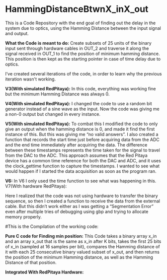 # HammingDistanceBtwnX_inX_out
This is a Code Repository with the end goal of finding out the delay in the system due to optics, using the Hamming Distance between the input signal and output.

**What the Code is meant to do:**
Create subsets of 25 units of the binary input sent through hardware cables in OUT_2 and traverse it along the signal received in OUT_1 to find the position of minimum hamming distance.
This position is then kept as the starting pointer in case of time delay due to optics.

I’ve created several iterations of the code, in order to learn why the previous iteration wasn't working.

**V3(With simulated RedPitaya):**
In this code, everything was working fine but the minimum Hamming Distance was always 0.

**V4(With simulated RedPitaya):**
I changed the code to use a random bit generator instead of a sine wave as the input. Now the code was giving me a non-0 output but changed in every instance.

**V5(With simulated RedPitaya):**
To combat this I modified the code to only give an output when the hamming distance is 0, and made it find the first instance of this. But this was giving me “no valid answers”. I also created a function that records the start time just before acquiring data from the ADC and the end time immediately after acquiring the data.
The difference between these timestamps represents the time taken for the signal to travel from the DAC to the ADC. This approach assumes that the Red Pitaya device has a common time reference for both the DAC and ADC, and it uses the clock_gettime function to capture the timestamps. I wanted to see what would happen if I started the data acquisition as soon as the program ran.

**V6:**
In V6 I only used the time function to see what was happening in this. 
V7(With hardware RedPitaya):

Here I realized that the code was not using hardware to transfer the binary sequence, so then I created a function to receive the data from the external cable. But this didn’t work either as I was getting a “Segmentation Error” even after multiple tries of debugging using gbp and trying to allocate memory properly.

#This is the Compilation of the working code:

**Pure C code for Finding min position:**
This Code takes a binary array x_in and an array x_out that is the same as x_in after K bits, takes the first 25 bits of x_in (sampled at 16 samples per bit), compares the Hamming distance of it with each 25 consecutive binary valued subset of x_out, and then returns the position of the minimum Hamming distance, as well as the Hamming Distance of that position.

**Integrated With RedPitaya Hardware:**


